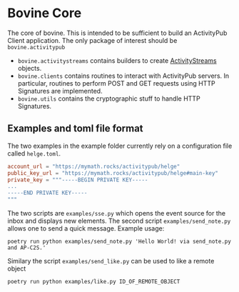 # Bovine Core

The core of bovine. This is intended to be sufficient to build
an ActivityPub Client application. The only package of interest
should be `bovine.activitypub`


- `bovine.activitystreams` contains builders to create
 [ActivityStreams](https://www.w3.org/ns/activitystreams) objects.
- `bovine.clients` contains routines to interact with
 ActivityPub servers. In particular, routines to perform
 POST and GET requests using HTTP Signatures are implemented.
- `bovine.utils` contains the cryptographic stuff to
 handle HTTP Signatures.

## Examples and toml file format

The two examples in the example folder currently rely on a configuration file
called `helge.toml`.

```toml
account_url = "https://mymath.rocks/activitypub/helge"
public_key_url = "https://mymath.rocks/activitypub/helge#main-key"
private_key = """-----BEGIN PRIVATE KEY-----
...
-----END PRIVATE KEY-----
"""
```

The two scripts are `examples/sse.py` which opens the event source for the inbox
and displays new elements. The second script `examples/send_note.py` allows one
to send a quick message. Example usage:

```shell
poetry run python examples/send_note.py 'Hello World! via send_note.py and AP-C2S.'
```

Similary the script `examples/send_like.py` can be used to like a remote object

```shell
poetry run python examples/like.py ID_OF_REMOTE_OBJECT
```
